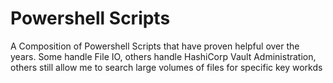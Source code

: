 # Powershell Scripts
A Composition of Powershell Scripts that have proven helpful over the years.  Some handle File IO, others handle HashiCorp Vault Administration, others still allow me to search large volumes of files for specific key workds
